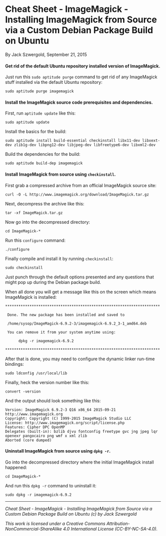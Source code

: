 # Cheat Sheet - ImageMagick - Installing ImageMagick from Source via a Custom Debian Package Build on Ubuntu

By Jack Szwergold, September 21, 2015

#### Get rid of the default Ubuntu repository installed version of ImageMagick.

Just run this `sudo aptitude purge` command to get rid of any ImageMagick stuff installed via the default Ubuntu repository:

    sudo aptitude purge imagemagick

#### Install the ImageMagick source code prerequisites and dependencies.

First, run `aptitude update` like this:

    sudo aptitude update

Install the basics for the build:

    sudo aptitude install build-essential checkinstall libx11-dev libxext-dev zlib1g-dev libpng12-dev libjpeg-dev libfreetype6-dev libxml2-dev

Build the dependencies for the build:

    sudo aptitude build-dep imagemagick

#### Install ImageMagick from source using `checkinstall`.

First grab a compressed archive from an official ImageMagick source site:

	curl -O -L http://www.imagemagick.org/download/ImageMagick.tar.gz
	
Next, decompress the archive like this:

	tar -xf ImageMagick.tar.gz
	
Now go into the decompressed directory:

	cd ImageMagick-*
	
Run this `configure` command:

	./configure
	
Finally compile and install it by running `checkinstall`:

	sudo checkinstall

Just punch through the default options presented and any questions that might pop up during the Debian package build.

When all done you will get a message like this on the screen which means ImageMagick is installed:

	**********************************************************************
	
	 Done. The new package has been installed and saved to
	
	 /home/sysop/ImageMagick-6.9.2-3/imagemagick-6.9.2_3-1_amd64.deb
	
	 You can remove it from your system anytime using:
	
	      dpkg -r imagemagick-6.9.2
	
	**********************************************************************

After that is done, you may need to configure the dynamic linker run-time bindings:

	sudo ldconfig /usr/local/lib

Finally, heck the version number like this:

    convert -version

And the output should look something like this:

	Version: ImageMagick 6.9.2-3 Q16 x86_64 2015-09-21 http://www.imagemagick.org
	Copyright: Copyright (C) 1999-2015 ImageMagick Studio LLC
	License: http://www.imagemagick.org/script/license.php
	Features: Cipher DPC OpenMP
	Delegates (built-in): bzlib djvu fontconfig freetype gvc jng jpeg lqr openexr pangocairo png wmf x xml zlib
	Aborted (core dumped)

#### Uninstall ImageMagick from source using `dpkg -r`.

Go into the decompressed directory where the initial ImageMagick install happened:

	cd ImageMagick-*

And run this `dpkg -r` command to uninstall it:

    sudo dpkg -r imagemagick-6.9.2

***

*Cheat Sheet - ImageMagick - Installing ImageMagick from Source via a Custom Debian Package Build on Ubuntu (c) by Jack Szwergold*

*This work is licensed under a Creative Commons Attribution-NonCommercial-ShareAlike 4.0 International License (CC-BY-NC-SA-4.0).*    
